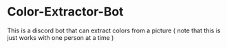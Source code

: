# Color-Extractor-Bot
This is a discord bot that can extract colors from a picture ( note that this is just works with one person at a time ) 
